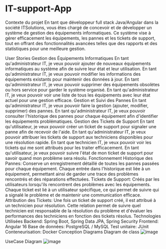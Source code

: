 # IT-support-App
Contexte du projet
En tant que développeur full stack Java/Angular dans la société ITSolutions, vous êtes chargé de concevoir et de développer un système de gestion des équipements informatiques. Ce système vise à gérer efficacement les équipements, les pannes et les tickets de support, tout en offrant des fonctionnalités avancées telles que des rapports et des statistiques pour une meilleure gestion.

User Stories
Gestion des Équipements Informatiques
En tant qu'administrateur IT, je veux pouvoir ajouter de nouveaux équipements informatiques au système afin de suivre leur état et leur utilisation.
En tant qu'administrateur IT, je veux pouvoir modifier les informations des équipements existants pour maintenir des données à jour.
En tant qu'administrateur IT, je veux pouvoir supprimer des équipements obsolètes ou hors service pour garder le système organisé.
En tant qu'administrateur IT, je veux pouvoir voir une liste de tous les équipements avec leur état actuel pour une gestion efficace.
Gestion et Suivi des Pannes
En tant qu'administrateur IT, je veux pouvoir faire la gestion (ajouter, modifier, supprimer) des pannes.
En tant qu'administrateur IT, je veux pouvoir consulter l'historique des pannes pour chaque équipement afin d'identifier les équipements problématiques.
Gestion des Tickets de Support
En tant qu'utilisateur, je veux pouvoir créer un ticket de support pour signaler une panne afin de recevoir de l'aide.
En tant qu'administrateur IT, je veux pouvoir attribuer les tickets de support aux techniciens disponibles pour une résolution rapide.
En tant que technicien IT, je veux pouvoir voir les tickets qui me sont attribués pour les traiter efficacement.
En tant qu'utilisateur, je veux pouvoir suivre l'état de mon ticket de support pour savoir quand mon problème sera résolu.
Fonctionnement
Historique des Pannes: Conserve un enregistrement détaillé de toutes les pannes passées pour chaque équipement. Chaque entrée dans l'historique est liée à un équipement, permettant ainsi de garder une trace des problèmes rencontrés et des réparations effectuées.
Tickets de Support: Créés par les utilisateurs lorsqu'ils rencontrent des problèmes avec les équipements. Chaque ticket est lié à un utilisateur spécifique, ce qui permet de suivre qui a signalé le problème et de maintenir une communication efficace.
Attribution des Tickets: Une fois un ticket de support créé, il est attribué à un technicien pour résolution. Cette relation permet de suivre quel technicien est responsable de la résolution du problème et d'évaluer les performances des techniciens en fonction des tickets résolus.
Technologies Utilisées
Backend: Spring Boot, Spring Data JPA, Spring Security
Frontend: Angular 16
Base de données: PostgreSQL / MySQL
Test unitaire: JUnit
Conteneurisation: Docker
Conception Diagrams
Diagram de class
![image](https://github.com/user-attachments/assets/3cedf0c3-8b1e-46b0-8f88-2e174779eb95)

UseCase Diagram
![image](https://github.com/user-attachments/assets/4ae0add2-51b3-4e69-9613-731704b9a62e)
